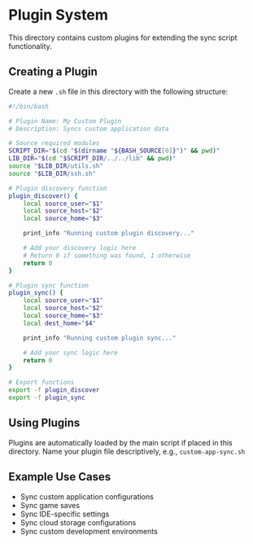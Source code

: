 # Plugin System

This directory contains custom plugins for extending the sync script functionality.

## Creating a Plugin

Create a new `.sh` file in this directory with the following structure:

```bash
#!/bin/bash

# Plugin Name: My Custom Plugin
# Description: Syncs custom application data

# Source required modules
SCRIPT_DIR="$(cd "$(dirname "${BASH_SOURCE[0]}")" && pwd)"
LIB_DIR="$(cd "$SCRIPT_DIR/../../lib" && pwd)"
source "$LIB_DIR/utils.sh"
source "$LIB_DIR/ssh.sh"

# Plugin discovery function
plugin_discover() {
    local source_user="$1"
    local source_host="$2"
    local source_home="$3"

    print_info "Running custom plugin discovery..."

    # Add your discovery logic here
    # Return 0 if something was found, 1 otherwise
    return 0
}

# Plugin sync function
plugin_sync() {
    local source_user="$1"
    local source_host="$2"
    local source_home="$3"
    local dest_home="$4"

    print_info "Running custom plugin sync..."

    # Add your sync logic here
    return 0
}

# Export functions
export -f plugin_discover
export -f plugin_sync
```

## Using Plugins

Plugins are automatically loaded by the main script if placed in this directory.
Name your plugin file descriptively, e.g., `custom-app-sync.sh`

## Example Use Cases

- Sync custom application configurations
- Sync game saves
- Sync IDE-specific settings
- Sync cloud storage configurations
- Sync custom development environments
